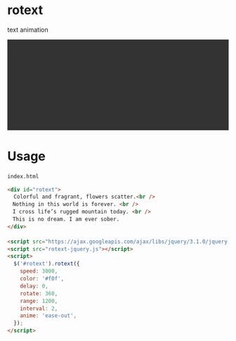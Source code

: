# rotext
text animation

![example](https://raw.githubusercontent.com/mukkun/rotext-jquery.js/master/image.gif)

# Usage
`index.html`
```html
<div id="rotext">
  Colorful and fragrant, flowers scatter.<br />
　Nothing in this world is forever. <br />
　I cross life’s rugged mountain today. <br />
　This is no dream. I am ever sober.
</div>

<script src="https://ajax.googleapis.com/ajax/libs/jquery/3.1.0/jquery.min.js"></script>
<script src="rotext-jquery.js"></script>
<script>
  $('#rotext').rotext({
    speed: 3000,
    color: '#f0f',
    delay: 0,
    rotate: 360,
    range: 1200,
    interval: 2,
    anime: 'ease-out',
  });
</script>
```

